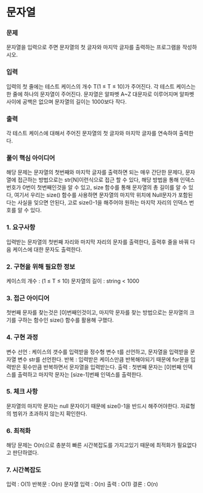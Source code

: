 # 문자열

### 문제
문자열을 입력으로 주면 문자열의 첫 글자와 마지막 글자를 출력하는 프로그램을 작성하시오.

### 입력
입력의 첫 줄에는 테스트 케이스의 개수 T(1 ≤ T ≤ 10)가 주어진다. 각 테스트 케이스는 한 줄에 하나의 문자열이 주어진다. 문자열은 알파벳 A~Z 대문자로 이루어지며 알파벳 사이에 공백은 없으며 문자열의 길이는 1000보다 작다.

### 출력
각 테스트 케이스에 대해서 주어진 문자열의 첫 글자와 마지막 글자를 연속하여 출력한다.

### 풀이 핵심 아이디어
해당 문제는 문자열의 첫번째와 마지막 글자를 출력하면 되는 매우 간단한 문제다, 문자열에 접근하는 방법으로는 str[N]이런식으로 접근 할 수 있다, 해당 방법을 통해 인덱스 번호가 0번이 첫번째인것을 알 수 있고, size 함수를 통해 문자열의 총 길이를 알 수 있다, 여기서 우리는 size() 함수를 사용하면 문자열의 마지막 위치에 Null문자가 포함된다는 사실을 잊으면 안된다, 고로 size()-1을 해주어야 원하는 마지막 자리의 인덱스 번호를 알 수 있다.


### 1. 요구사항
입력받는 문자열의 첫번째 자리와 마지막 자리의 문자를 출력한다, 출력후 줄을 바꿔 다음 케이스에 대한 문자도 출력한다.

### 2. 구현을 위해 필요한 정보
케이스의 개수 : (1 ≤ T ≤ 10)
문자열의 길이 : string < 1000


### 3. 접근 아이디어
첫번째 문자를 찾는것은 [0]번째인것이고, 마지막 문자를 찾는 방법으로는 문자열의 크기를 구하는 함수인 size() 함수를 활용해 구했다.

### 4. 구현 과정
변수 선언 : 케이스의 갯수를 입력받을 정수형 변수 t를 선언하고, 문자열을 입력받을  문자열 변수 str를 선언한다.
반복 : 입력받은 케이스만큼 반복해야되기 때문에 for문을 입력받은 횟수만큼 반복하면서 문자열을 입력받는다.
출력 : 첫번째 문자는 [0]번째 인덱스를 출력하고 마지막 문자는 [size-1]번째 인덱스를 출력한다.

### 5. 체크 사항
문자열의 마지막 문자는 null 문자이기 때문에 size()-1을 반드시 해주어야한다.
자료형의 범위가 초과하지 않는지 확인한다.

### 6. 최적화
해당 문제는 O(n)으로 충분히 빠른 시간복잡도를 가지고있기 때문에 최적화가 필요없다고 판단하였다.

### 7. 시간복잡도
입력 : O(1)
반복문 : O(n)
문자열 입력 : O(n)
출력 : O(1)
결론 : O(n)